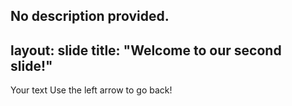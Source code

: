 No description provided.
---
layout: slide
title: "Welcome to our second slide!"
---
Your text
Use the left arrow to go back!
